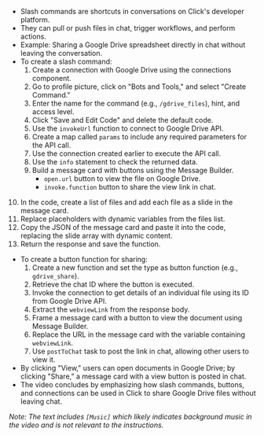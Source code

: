 - Slash commands are shortcuts in conversations on Click's developer platform.
- They can pull or push files in chat, trigger workflows, and perform actions.
- Example: Sharing a Google Drive spreadsheet directly in chat without leaving the conversation.
- To create a slash command:
  1. Create a connection with Google Drive using the connections component.
  2. Go to profile picture, click on "Bots and Tools," and select "Create Command."
  3. Enter the name for the command (e.g., `/gdrive_files`), hint, and access level.
  4. Click "Save and Edit Code" and delete the default code.
  5. Use the `invokeUrl` function to connect to Google Drive API.
  6. Create a map called `params` to include any required parameters for the API call.
  7. Use the connection created earlier to execute the API call.
  8. Use the `info` statement to check the returned data.
  9. Build a message card with buttons using the Message Builder.
     - `open.url` button to view the file on Google Drive.
     - `invoke.function` button to share the view link in chat.
 10. In the code, create a list of files and add each file as a slide in the message card.
 11. Replace placeholders with dynamic variables from the files list.
 12. Copy the JSON of the message card and paste it into the code, replacing the slide array with dynamic content.
 13. Return the response and save the function.
- To create a button function for sharing:
  1. Create a new function and set the type as button function (e.g., `gdrive_share`).
  2. Retrieve the chat ID where the button is executed.
  3. Invoke the connection to get details of an individual file using its ID from Google Drive API.
  4. Extract the `webviewLink` from the response body.
  5. Frame a message card with a button to view the document using Message Builder.
  6. Replace the URL in the message card with the variable containing `webviewLink`.
  7. Use `postToChat` task to post the link in chat, allowing other users to view it.
- By clicking "View," users can open documents in Google Drive; by clicking "Share," a message card with a view button is posted in chat.
- The video concludes by emphasizing how slash commands, buttons, and connections can be used in Click to share Google Drive files without leaving chat.

*Note: The text includes `[Music]` which likely indicates background music in the video and is not relevant to the instructions.*